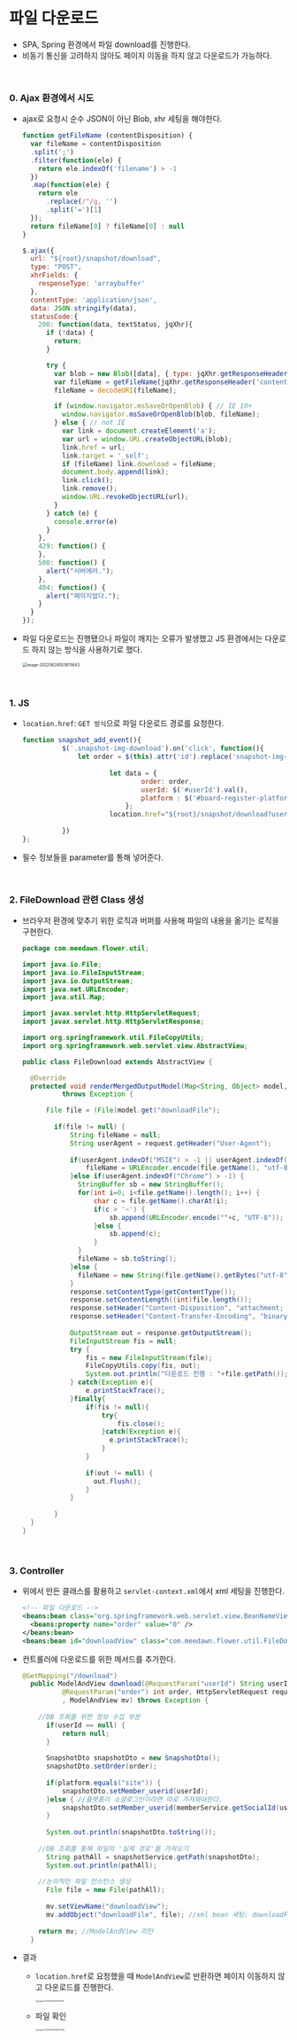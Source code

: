 # 파일 다운로드

* SPA, Spring 환경에서 파일 download를 진행한다.
* 비동기 통신을 고려하지 않아도 페이지 이동을 하지 않고 다운로드가 가능하다.

​                                                         

 ### 0. Ajax 환경에서 시도

* ajax로 요청시 순수 JSON이 아닌 Blob, xhr 세팅을 해야한다.

  ```js
  function getFileName (contentDisposition) {
    var fileName = contentDisposition
    .split(';')
    .filter(function(ele) {
      return ele.indexOf('filename') > -1
    })
    .map(function(ele) {
      return ele
        .replace(/"/g, '')
        .split('=')[1]
    });
    return fileName[0] ? fileName[0] : null
  }
  
  $.ajax({
    url: "${root}/snapshot/download",
    type: "POST",
    xhrFields: {
      responseType: 'arraybuffer'
    },
    contentType: 'application/json',
    data: JSON.stringify(data),
    statusCode:{
      200: function(data, textStatus, jqXhr){
        if (!data) {
          return;
        }
  
        try {
          var blob = new Blob([data], { type: jqXhr.getResponseHeader('content-type') });
          var fileName = getFileName(jqXhr.getResponseHeader('content-disposition'));
          fileName = decodeURI(fileName);
  
          if (window.navigator.msSaveOrOpenBlob) { // IE 10+
            window.navigator.msSaveOrOpenBlob(blob, fileName);
          } else { // not IE
            var link = document.createElement('a');
            var url = window.URL.createObjectURL(blob);
            link.href = url;
            link.target = '_self';
            if (fileName) link.download = fileName;
            document.body.append(link);
            link.click();
            link.remove();
            window.URL.revokeObjectURL(url);
          }
        } catch (e) {
          console.error(e)
        }
      },
      429: function() { 
      },
      500: function() {
        alert("서버에러.");
      },
      404: function() {
        alert("페이지없다.");
      }
    }
  });
  ```

* 파일 다운로드는 진행됐으나 파일이 깨지는 오류가 발생했고 JS 환경에서는 다운로드 하지 않는 방식을 사용하기로 했다.

  <img src="파일다운로드.assets/image-20220624003615643.png" alt="image-20220624003615643" style="zoom:50%;" />

​                  

### 1. JS

* `location.href`: `GET 방식`으로 파일 다운로드 경로를 요청한다.

  ```js
  function snapshot_add_event(){
      		$('.snapshot-img-download').on('click', function(){
      			let order = $(this).attr('id').replace('snapshot-img-download-','');
      			
         		 		let data = {
  							 	order: order,
  							 	userId: $('#userId').val(),
  							 	platform : $('#board-register-platform').val()
  				 			};
         		 		location.href="${root}/snapshot/download?userId="+$('#userId').val()+"&order="+order+"&platform="+platform;
         		 	
      		})
  };
  ```

* 필수 정보들을 parameter를 통해 넣어준다.

​                 

### 2. FileDownload 관련 Class 생성

* 브라우저 환경에 맞추기 위한 로직과 버퍼를 사용해 파일의 내용을 옮기는 로직을 구현한다.

  ```java
  package com.meedawn.flower.util;
  
  import java.io.File;
  import java.io.FileInputStream;
  import java.io.OutputStream;
  import java.net.URLEncoder;
  import java.util.Map;
  
  import javax.servlet.http.HttpServletRequest;
  import javax.servlet.http.HttpServletResponse;
  
  import org.springframework.util.FileCopyUtils;
  import org.springframework.web.servlet.view.AbstractView;
  
  public class FileDownload extends AbstractView {
  
  	@Override
  	protected void renderMergedOutputModel(Map<String, Object> model, HttpServletRequest request, HttpServletResponse response)
  			throws Exception {
  
  		File file = (File)model.get("downloadFile");
  		
          if(file != null) {
              String fileName = null;
              String userAgent = request.getHeader("User-Agent");
              
              if(userAgent.indexOf("MSIE") > -1 || userAgent.indexOf("Trident") > -1){
                  fileName = URLEncoder.encode(file.getName(), "utf-8").replaceAll("\\+", "%20");;
              }else if(userAgent.indexOf("Chrome") > -1) {
              	StringBuffer sb = new StringBuffer();
              	for(int i=0; i<file.getName().length(); i++) {
              		char c = file.getName().charAt(i);
              		if(c > '~') {
              			sb.append(URLEncoder.encode(""+c, "UTF-8"));
              		}else {
              			sb.append(c);
              		}
              	}
              	fileName = sb.toString();
              }else {
              	fileName = new String(file.getName().getBytes("utf-8"));
              }
              response.setContentType(getContentType());
              response.setContentLength((int)file.length());
              response.setHeader("Content-Disposition", "attachment; filename=\"" + fileName + "\";");
              response.setHeader("Content-Transfer-Encoding", "binary");
              
              OutputStream out = response.getOutputStream();
              FileInputStream fis = null;
              try {
                  fis = new FileInputStream(file);
                  FileCopyUtils.copy(fis, out);
                  System.out.println("다운로드 진행 : "+file.getPath());
              } catch(Exception e){
                  e.printStackTrace();
              }finally{
                  if(fis != null){
                      try{
                          fis.close();
                      }catch(Exception e){
                      	e.printStackTrace();
                      }
                  }
                  
                  if(out != null) {
                  	out.flush();
                  }
              }
              
          }
  	}
  }
  ```

​             

### 3. Controller

* 위에서 만든 클래스를 활용하고 `servlet-context.xml`에서 xml 세팅을 진행한다.

  ```xml
  <!-- 파일 다운로드 -->
  <beans:bean class="org.springframework.web.servlet.view.BeanNameViewResolver">
    <beans:property name="order" value="0" />
  </beans:bean>
  <beans:bean id="downloadView" class="com.meedawn.flower.util.FileDownload" />
  ```

* 컨트롤러에 다운로드를 위한 메서드를 추가한다.

  ```java
  @GetMapping("/download")
  	public ModelAndView download(@RequestParam("userId") String userId, @RequestParam("platform") String platform, 
  			@RequestParam("order") int order, HttpServletRequest request, HttpServletResponse response
  			, ModelAndView mv) throws Exception {
  		
      //DB 조회를 위한 정보 수집 부분
  		if(userId == null) {
  			return null;
  		}
  		
  		SnapshotDto snapshotDto = new SnapshotDto();
  		snapshotDto.setOrder(order);
  		
  		if(platform.equals("site")) {
  			snapshotDto.setMember_userid(userId);
  		}else { //플랫폼이 소셜로그인이라면 따로 가져와야한다.
  			snapshotDto.setMember_userid(memberService.getSocialId(userId, platform));
  		}
  		
  		System.out.println(snapshotDto.toString());
      
      //DB 조회를 통해 파일의 '실제 경로'를 가져오기
  		String pathAll = snapshotService.getPath(snapshotDto);
  		System.out.println(pathAll);
      
      //논리적인 파일 인스턴스 생성
  		File file = new File(pathAll);
  		
  		mv.setViewName("downloadView");
  		mv.addObject("downloadFile", file); //xml bean 세팅: downloadFile
  		
      return mv; //ModelAndView 리턴
  	}
  ```

* 결과

  * `location.href`로 요청했을 때 `ModelAndView`로 반환하면 페이지 이동하지 않고 다운로드를 진행한다.

    <img src="파일다운로드.assets/image-20220624003753127.png" alt="image-20220624003753127" style="zoom:25%;" />

  * 파일 확인

    <img src="파일다운로드.assets/image-20220624003827434.png" alt="image-20220624003827434" style="zoom: 25%;" />